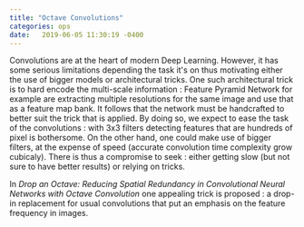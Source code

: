 ```yaml
---
title: "Octave Convolutions"
categories: ops
date:   2019-06-05 11:30:19 -0400
---
```


Convolutions are at the heart of modern Deep Learning. However, it has some serious limitations depending the task it's on thus motivating either the use of bigger models or architectural tricks. One such architectural trick is to hard encode the multi-scale information : Feature Pyramid Network for example are extracting multiple resolutions for the same image and use that as a feature map bank. It follows that the network must be handcrafted to better suit the trick that is applied. By doing so, we expect to ease the task of the convolutions : with 3x3 filters detecting features that are hundreds of pixel is bothersome. On the other hand, one could make use of bigger filters, at the expense of speed (accurate convolution time complexity grow cubicaly). There is thus a compromise to seek : either getting slow (but not sure to have better results) or relying on tricks.

In *Drop an Octave: Reducing Spatial Redundancy in Convolutional Neural Networks with Octave Convolution* one appealing trick is proposed : a drop-in replacement for usual convolutions that put an emphasis on the feature frequency in images.

